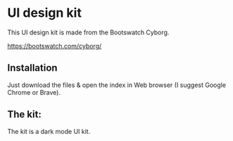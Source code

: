 # UI design kit

<p>This UI design kit is made from the Bootswatch Cyborg.</p>

<a>https://bootswatch.com/cyborg/</a>


## Installation

<p>Just download the files & open the index in Web browser (I suggest Google Chrome or Brave).</p>

## The kit:

<p>The kit is a dark mode UI kit.</p>

